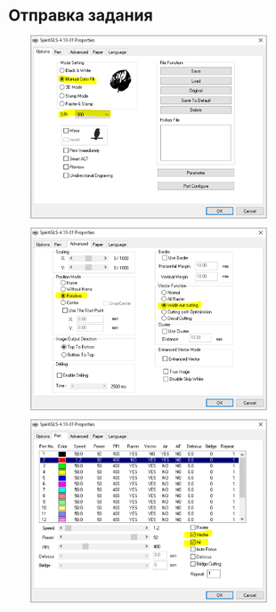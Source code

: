 # Отправка задания



<figure><img src="../.gitbook/assets/Capture_f1.PNG" alt=""><figcaption></figcaption></figure>





<figure><img src="../.gitbook/assets/Capture_f2.PNG" alt=""><figcaption></figcaption></figure>





<figure><img src="../.gitbook/assets/Capture_f3.PNG" alt=""><figcaption></figcaption></figure>
